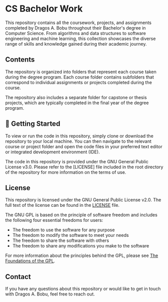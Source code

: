 # CS Bachelor Work

This repository contains all the coursework, projects, and assignments completed by Dragos A. Bobu throughout their Bachelor's degree in Computer Science. From algorithms and data structures to software engineering and machine learning, this collection showcases the diverse range of skills and knowledge gained during their academic journey.

## Contents

The repository is organized into folders that represent each course taken during the degree program. Each course folder contains subfolders that correspond to individual assignments or projects completed during the course.

The repository also includes a separate folder for capstone or thesis projects, which are typically completed in the final year of the degree program.

## 🚀 Getting Started

To view or run the code in this repository, simply clone or download the repository to your local machine. You can then navigate to the relevant course or project folder and open the code files in your preferred text editor or integrated development environment (IDE).


The code in this repository is provided under the GNU General Public License v3.0. Please refer to the [LICENSE] file included in the root directory of the repository for more information on the terms of use.

## License

This repository is licensed under the GNU General Public License v2.0. The full text of the license can be found in the [LICENSE](./LICENSE) file.

The GNU GPL is based on the principle of software freedom and includes the following four essential freedoms for users:

- The freedom to use the software for any purpose
- The freedom to modify the software to meet your needs
- The freedom to share the software with others
- The freedom to share any modifications you make to the software

For more information about the principles behind the GPL, please see [The Foundations of the GPL](https://www.gnu.org/licenses/why-gpl.html).

## Contact

If you have any questions about this repository or would like to get in touch with Dragos A. Bobu, feel free to reach out.
